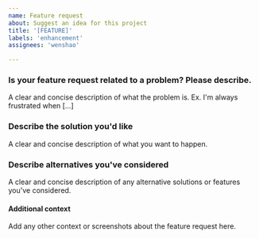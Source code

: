 ```yaml
---
name: Feature request
about: Suggest an idea for this project
title: '[FEATURE]'
labels: 'enhancement'
assignees: 'wenshao'

---
```


### Is your feature request related to a problem? Please describe.
A clear and concise description of what the problem is. Ex. I'm always frustrated when [...]

### Describe the solution you'd like
A clear and concise description of what you want to happen.

### Describe alternatives you've considered
A clear and concise description of any alternative solutions or features you've considered.

#### Additional context
Add any other context or screenshots about the feature request here.

